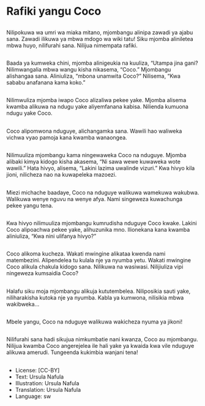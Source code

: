 # Rafiki yangu Coco

##
Nilipokuwa wa umri wa miaka
mitano, mjombangu alinipa
zawadi ya ajabu sana.
Zawadi ilikuwa ya mbwa mdogo
wa wiki tatu!
Siku mjomba aliniletea mbwa
huyo, nilifurahi sana.
Nilijua nimempata rafiki.


##
Baada ya kumweka chini,
mjomba alinigeukia na kuuliza,
“Utampa jina gani?
Nilimwangalia mbwa wangu
kisha nikasema, “Coco.”
Mjombangu alishangaa sana.
Aliniuliza, “mbona unamwita
Coco?”
Nilisema, “Kwa sababu
anafanana kama koko.”


##
Nilimwuliza mjomba iwapo Coco alizaliwa
pekee yake.
Mjomba alisema kwamba alikuwa na ndugu
yake aliyemfanana kabisa.
Nilienda kumuona ndugu yake Coco.


##
Coco alipomwona nduguye,
alichangamka sana.
Wawili hao waliweka vichwa
vyao pamoja kana kwamba
wanaongea.


##
Nilimuuliza mjombangu kama
ningewaweka Coco na nduguye.
Mjomba alibaki kimya kidogo
kisha akasema, “Ni sawa wewe
kuwaweka wote wawili.”
Hata hivyo, alisema, “Lakini
lazima uwalinde vizuri.”
Kwa hivyo kila jioni, nilicheza
nao na kuwapeleka mazoezi.


##
Miezi michache baadaye, Coco
na nduguye walikuwa
wamekuwa wakubwa.
Walikuwa
wenye nguvu na wenye afya.
Nami singeweza kuwachunga
pekee yangu tena.


##
Kwa hivyo nilimuuliza
mjombangu kumrudisha
nduguye Coco kwake.
Lakini Coco alipoachwa pekee
yake, alihuzunika mno.
Ilionekana kana kwamba
aliniuliza, “Kwa nini ulifanya
hivyo?”


##
Coco alikoma kucheza.
Wakati mwingine alikataa
kwenda nami matembezini.
Alipendelea tu kulala nje ya
nyumba yetu.
Wakati mwingine Coco alikula
chakula kidogo sana.
Nilikuwa na wasiwasi.
Nilijiuliza vipi ningeweza
kumsaidia Coco?


##
Halafu siku moja mjombangu alikuja kututembelea.
Niliposikia sauti yake, niliharakisha kutoka nje ya nyumba.
Kabla ya kumwona, nilisikia mbwa wakibweka...


##
Mbele yangu, Coco na nduguye
walikuwa wakicheza nyuma ya
jikoni!


##
Nilifurahi sana hadi sikujua
nimkumbatie nani kwanza, Coco
au mjombangu.
Nilijua kwamba Coco
angerejelea ile hali yake ya
kwaida kwa vile nduguye
alikuwa amerudi.
Tungeenda kukimbia wanjani
tena!


##
* License: [CC-BY]
* Text: Ursula Nafula
* Illustration: Ursula Nafula
* Translation: Ursula Nafula
* Language: sw
